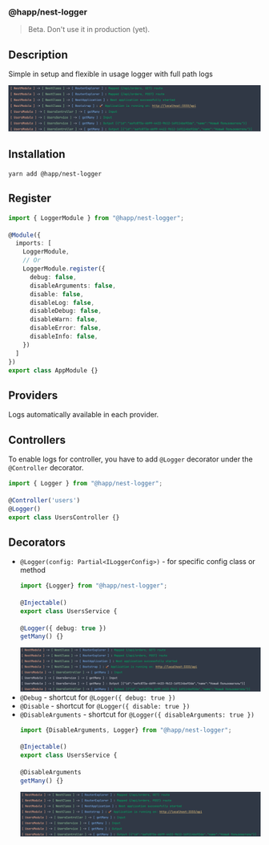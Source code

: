 ### @happ/nest-logger

> Beta. Don't use it in production (yet).

## Description
Simple in setup and flexible in usage logger with full path logs

![](https://github.com/viacheslavsaloid/happ/blob/main/image-1.png?raw=true)

## Installation
`yarn add @happ/nest-logger`

## Register
```typescript
import { LoggerModule } from "@happ/nest-logger";

@Module({
  imports: [
    LoggerModule,
    // Or
    LoggerModule.register({
      debug: false,
      disableArguments: false,
      disable: false,
      disableLog: false,
      disableDebug: false,
      disableWarn: false,
      disableError: false,
      disableInfo: false,
    })
  ]
})
export class AppModule {}
```

## Providers
Logs automatically available in each provider.

## Controllers
To enable logs for controller, you have to add `@Logger` decorator under the `@Controller` decorator.

```typescript
import { Logger } from "@happ/nest-logger";

@Controller('users')
@Logger()
export class UsersController {}
```

## Decorators

- `@Logger(config: Partial<ILoggerConfig>)` - for specific config class or method
  ```typescript
  import {Logger} from "@happ/nest-logger";
  
  @Injectable()
  export class UsersService {
  
  @Logger({ debug: true })
  getMany() {}
  ```
  ![](https://github.com/viacheslavsaloid/happ/blob/main/image-2.png?raw=true)
- `@Debug` - shortcut for `@Logger({ debug: true })`
- `@Disable` - shortcut for `@Logger({ disable: true })`
- `@DisableArguments` - shortcut for `@Logger({ disableArguments: true })`
  ```typescript
  import {DisableArguments, Logger} from "@happ/nest-logger";

  @Injectable()
  export class UsersService {
  
  @DisableArguments
  getMany() {}
  ```
  ![](https://github.com/viacheslavsaloid/happ/blob/main/image-3.png?raw=true)

